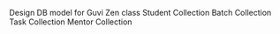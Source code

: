 Design DB model for Guvi Zen class Student Collection Batch Collection Task Collection Mentor Collection

